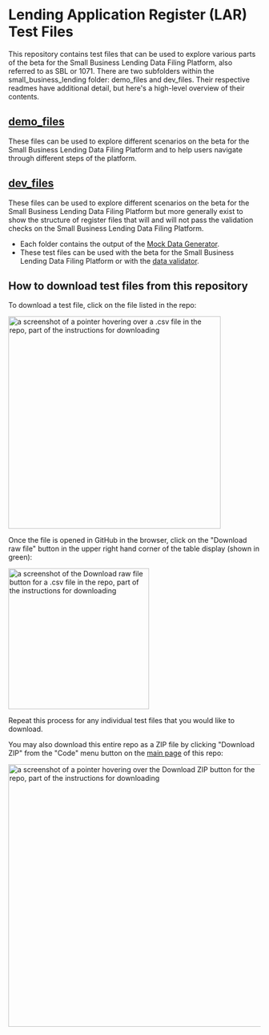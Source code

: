 # Lending Application Register (LAR) Test Files

This repository contains test files that can be used to explore various parts of the beta for the Small Business Lending Data Filing Platform, also referred to as SBL or 1071. There are two subfolders within the small_business_lending folder: demo_files and dev_files. Their respective readmes have additional detail, but here's a high-level overview of their contents.

## [demo_files](https://github.com/cfpb/LAR-test-files/tree/main/sbl/demo_files)

These files can be used to explore different scenarios on the beta for the Small Business Lending Data Filing Platform and to help users navigate through different steps of the platform. 


## [dev_files](https://github.com/cfpb/LAR-test-files/tree/main/sbl/dev_files)

These files can be used to explore different scenarios on the beta for the Small Business Lending Data Filing Platform but more generally exist to show the structure of register files that will and will not pass the validation checks on the Small Business Lending Data Filing Platform. 

- Each folder contains the output of the [Mock Data Generator](https://github.com/cfpb/regtech-mock-data-generator).
- These test files can be used with the beta for the Small Business Lending Data Filing Platform or with the [data validator](https://github.com/cfpb/regtech-data-validator).

## How to download test files from this repository

To download a test file, click on the file listed in the repo:

<img width="424" alt="a screenshot of a pointer hovering over a .csv file in the repo, part of the instructions for downloading" src="https://github.com/user-attachments/assets/2b28f446-985b-4faf-95b6-c6ee58d04cb6">

Once the file is opened in GitHub in the browser, click on the "Download raw file" button in the upper right hand corner of the table display (shown in green): 

<img width="281" alt="a screenshot of the Download raw file button for a .csv file in the repo, part of the instructions for downloading" src="https://github.com/user-attachments/assets/2628c976-6990-4021-aa2a-47f29f3f1460">

Repeat this process for any individual test files that you would like to download. 

You may also download this entire repo as a ZIP file by clicking "Download ZIP" from the "Code" menu button on the [main page](https://github.com/cfpb/LAR-test-files) of this repo:

<img width="524" alt="a screenshot of a pointer hovering over the Download ZIP button for the repo, part of the instructions for downloading" src="https://github.com/user-attachments/assets/e37a9aab-6528-4078-a1a7-0a6d575c76db">
